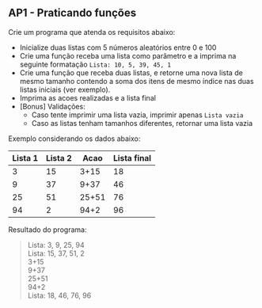 ## AP1 - Praticando funções

Crie um programa que atenda os requisitos abaixo:

- Inicialize duas listas com 5 números aleatórios entre 0 e 100
- Crie uma função receba uma lista como parâmetro e a imprima na seguinte formatação `Lista: 10, 5, 39, 45, 1`
- Crie uma função que receba duas listas, e retorne uma nova lista de mesmo tamanho contendo a soma dos itens de mesmo
  índice nas duas listas iniciais (ver exemplo).
- Imprima as acoes realizadas e a lista final
- [Bonus] Validações:
    - Caso tente imprimir uma lista vazia, imprimir apenas `Lista vazia`
    - Caso as listas tenham tamanhos diferentes, retornar uma lista vazia

Exemplo considerando os dados abaixo:

| Lista 1 | Lista 2 | Acao  | Lista final |
|---------|---------|-------|-------------|
| 3       | 15      | 3+15  | 18          |
| 9       | 37      | 9+37  | 46          |
| 25      | 51      | 25+51 | 76          |
| 94      | 2       | 94+2  | 96          |

Resultado do programa:
> Lista: 3, 9, 25, 94  
> Lista: 15, 37, 51, 2  
> 3+15    
> 9+37  
> 25+51  
> 94+2  
> Lista: 18, 46, 76, 96
